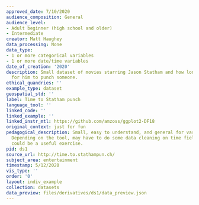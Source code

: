 ```yaml
---
approved_date: 7/10/2020
audience_composition: General
audience_level:
- Adult beginner (high school and older)
- Intermediate
creator: Matt Haughey
data_processing: None
data_type:
- 1 or more categorical variables
- 1 or more date/time variables
date_of_creation: '2020'
description: Small dataset of movies starring Jason Statham and how long it takes
  for him to punch someone.
ethical_quandries: ''
example_type: dataset
geospatial_std: ''
label: Time to Statham punch
language_tool: ''
linked_code: ''
linked_example: ''
linked_instr_mtl: https://github.com/amzoss/ggplot2-DF18
original_context: just for fun
pedagogical_description: Small, easy to understand, and general for various audiences.
  Depending on the tool, may have to do some data cleaning on time field, so that
  could be a useful exercise.
pid: ds1
source_url: http://time.to.stathampun.ch/
subject_area: entertainment
timestamp: 5/12/2020
vis_type: ''
order: '0'
layout: indiv_example
collection: datasets
data_preview: files/derivatives/ds1/data_preview.json
---
```

